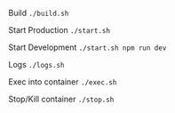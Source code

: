Build 
`./build.sh`

Start Production
`./start.sh`

Start Development
`./start.sh npm run dev`

Logs
`./logs.sh`

Exec into container
`./exec.sh`

Stop/Kill container
`./stop.sh`
